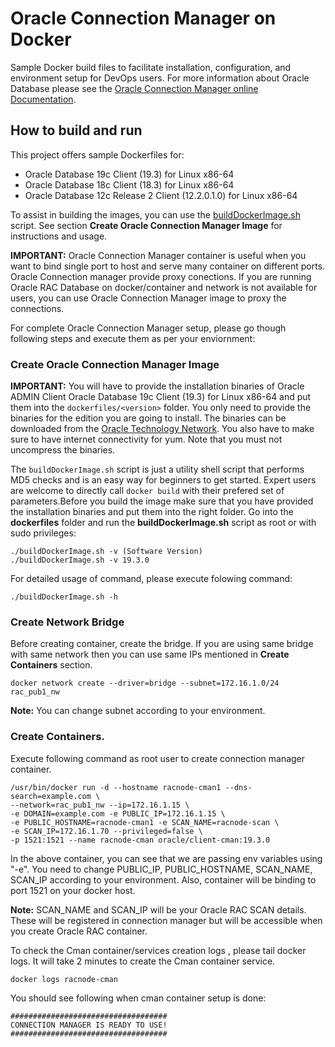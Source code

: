 # Oracle Connection Manager on Docker
Sample Docker build files to facilitate installation, configuration, and environment setup for DevOps users. For more information about Oracle Database please see the [Oracle Connection Manager online Documentation](http://docs.oracle.com/en/database/).

## How to build and run
This project offers sample Dockerfiles for:
  * Oracle Database 19c Client (19.3) for Linux x86-64
  * Oracle Database 18c Client (18.3) for Linux x86-64
  * Oracle Database 12c Release 2 Client (12.2.0.1.0) for Linux x86-64

To assist in building the images, you can use the [buildDockerImage.sh](dockerfiles/buildDockerImage.sh) script. See section **Create Oracle Connection Manager Image** for instructions and usage.

**IMPORTANT:** Oracle Connection Manager container is useful when you want to bind single port to host and serve many container on different ports. Oracle Connection manager provide proxy conections. If you are running Oracle RAC Database on docker/container and network is not available for users, you can use Oracle Connection Manager image to proxy the connections.

For complete Oracle Connection Manager setup, please go though following steps and execute them as per your enviornment:

### Create Oracle Connection Manager Image
**IMPORTANT:** You will have to provide the installation binaries of Oracle ADMIN Client Oracle Database 19c Client (19.3) for Linux x86-64 and put them into the `dockerfiles/<version>` folder. You  only need to provide the binaries for the edition you are going to install. The binaries can be downloaded from the [Oracle Technology Network](http://www.oracle.com/technetwork/database/enterprise-edition/downloads/index.html). You also have to make sure to have internet connectivity for yum. Note that you must not uncompress the binaries.

The `buildDockerImage.sh` script is just a utility shell script that performs MD5 checks and is an easy way for beginners to get started. Expert users are welcome to directly call `docker build` with their prefered set of parameters.Before you build the image make sure that you have provided the installation binaries and put them into the right folder. Go into the **dockerfiles** folder and run the **buildDockerImage.sh** script as root or with sudo privileges:

```
./buildDockerImage.sh -v (Software Version)
./buildDockerImage.sh -v 19.3.0
```
For detailed usage of command, please execute folowing command:
```
./buildDockerImage.sh -h
```

### Create Network Bridge
Before creating container, create the bridge. If you are using same bridge with same network then you can use same IPs mentioned in **Create Containers** section.

```
docker network create --driver=bridge --subnet=172.16.1.0/24 rac_pub1_nw
```

**Note:** You can change subnet according to your environment.

### Create Containers.
Execute following command as root user to create connection manager container.

```
/usr/bin/docker run -d --hostname racnode-cman1 --dns-search=example.com \
--network=rac_pub1_nw --ip=172.16.1.15 \
-e DOMAIN=example.com -e PUBLIC_IP=172.16.1.15 \
-e PUBLIC_HOSTNAME=racnode-cman1 -e SCAN_NAME=racnode-scan \
-e SCAN_IP=172.16.1.70 --privileged=false \
-p 1521:1521 --name racnode-cman oracle/client-cman:19.3.0
```

In the above container, you can see that we are passing env variables using "-e". You need to change PUBLIC_IP, PUBLIC_HOSTNAME, SCAN_NAME, SCAN_IP according to your environment. Also, container will be binding to port 1521 on your docker host.

**Note:** SCAN_NAME and SCAN_IP will be your Oracle RAC SCAN details. These will be registered in connection manager but will be accessible when you create Oracle RAC container.

To check the Cman container/services creation logs , please tail docker logs. It will take 2 minutes to create the Cman container service.

```
docker logs racnode-cman
```

You should see following when cman container setup is done:

```
###################################
CONNECTION MANAGER IS READY TO USE!
###################################
```
